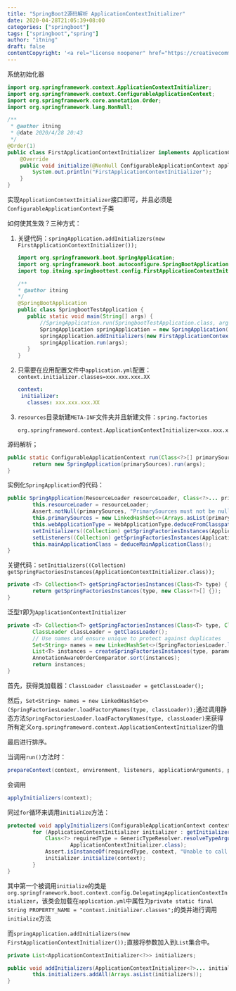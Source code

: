 ```yaml
---
title: "SpringBoot2源码解析 ApplicationContextInitializer"
date: 2020-04-28T21:05:39+08:00
categories: ["springboot"]
tags: ["springboot","spring"]
author: "itning"
draft: false
contentCopyright: '<a rel="license noopener" href="https://creativecommons.org/licenses/by-nc-nd/4.0/" target="_blank">CC BY-NC-ND 4.0</a>'
---
```


系统初始化器

```java
import org.springframework.context.ApplicationContextInitializer;
import org.springframework.context.ConfigurableApplicationContext;
import org.springframework.core.annotation.Order;
import org.springframework.lang.NonNull;

/**
 * @author itning
 * @date 2020/4/28 20:43
 */
@Order(1)
public class FirstApplicationContextInitializer implements ApplicationContextInitializer<ConfigurableApplicationContext> {
    @Override
    public void initialize(@NonNull ConfigurableApplicationContext applicationContext) {
        System.out.println("FirstApplicationContextInitializer");
    }
}
```
<!--more-->
实现`ApplicationContextInitializer`接口即可，并且必须是`ConfigurableApplicationContext`子类

如何使其生效？三种方式：

1. 关键代码：`springApplication.addInitializers(new FirstApplicationContextInitializer());`
   
    ```java
   import org.springframework.boot.SpringApplication;
   import org.springframework.boot.autoconfigure.SpringBootApplication;
   import top.itning.springboottest.config.FirstApplicationContextInitializer;
   
   /**
    * @author itning
    */
   @SpringBootApplication
   public class SpringbootTestApplication {
       public static void main(String[] args) {
           //SpringApplication.run(SpringbootTestApplication.class, args);
           SpringApplication springApplication = new SpringApplication(SpringbootTestApplication.class);
           springApplication.addInitializers(new FirstApplicationContextInitializer());
           springApplication.run(args);
       }
   }
    ```

2. 只需要在应用配置文件中`application.yml`配置：`context.initializer.classes=xxx.xxx.xxx.XX`
    ```yml
   context:
     initializer:
       classes: xxx.xxx.xxx.XX
    ```
3. `resources`目录新建`META-INF`文件夹并且新建文件：`spring.factories`

   ```properties
   org.springframeword.context.ApplicationContextInitializer=xxx.xxx.xxx.XX
   ```

源码解析；

```java
public static ConfigurableApplicationContext run(Class<?>[] primarySources, String[] args) {
		return new SpringApplication(primarySources).run(args);
}
```

实例化`SpringApplication`的代码：

```java
public SpringApplication(ResourceLoader resourceLoader, Class<?>... primarySources) {
		this.resourceLoader = resourceLoader;
		Assert.notNull(primarySources, "PrimarySources must not be null");
		this.primarySources = new LinkedHashSet<>(Arrays.asList(primarySources));
		this.webApplicationType = WebApplicationType.deduceFromClasspath();
		setInitializers((Collection) getSpringFactoriesInstances(ApplicationContextInitializer.class));
		setListeners((Collection) getSpringFactoriesInstances(ApplicationListener.class));
		this.mainApplicationClass = deduceMainApplicationClass();
}
```

关键代码：`setInitializers((Collection) getSpringFactoriesInstances(ApplicationContextInitializer.class));`

```java
private <T> Collection<T> getSpringFactoriesInstances(Class<T> type) {
		return getSpringFactoriesInstances(type, new Class<?>[] {});
}
```

泛型`T`即为`ApplicationContextInitializer`

```java
private <T> Collection<T> getSpringFactoriesInstances(Class<T> type, Class<?>[] parameterTypes, Object... args) {
		ClassLoader classLoader = getClassLoader();
		// Use names and ensure unique to protect against duplicates
		Set<String> names = new LinkedHashSet<>(SpringFactoriesLoader.loadFactoryNames(type, classLoader));
		List<T> instances = createSpringFactoriesInstances(type, parameterTypes, classLoader, args, names);
		AnnotationAwareOrderComparator.sort(instances);
		return instances;
}
```

首先，获得类加载器：`ClassLoader classLoader = getClassLoader();`

然后，`Set<String> names = new LinkedHashSet<>(SpringFactoriesLoader.loadFactoryNames(type, classLoader));`通过调用静态方法`SpringFactoriesLoader.loadFactoryNames(type, classLoader)`来获得所有定义`org.springframeword.context.ApplicationContextInitializer`的值

最后进行排序。

当调用`run()`方法时：

```java
prepareContext(context, environment, listeners, applicationArguments, printedBanner);
```

会调用

```java
applyInitializers(context);
```

同过`for`循环来调用`initialize`方法：

```java
protected void applyInitializers(ConfigurableApplicationContext context) {
		for (ApplicationContextInitializer initializer : getInitializers()) {
			Class<?> requiredType = GenericTypeResolver.resolveTypeArgument(initializer.getClass(),
					ApplicationContextInitializer.class);
			Assert.isInstanceOf(requiredType, context, "Unable to call initializer.");
			initializer.initialize(context);
		}
}
```

其中第一个被调用``initialize``的类是`org.springframework.boot.context.config.DelegatingApplicationContextInitializer`，该类会加载在`application.yml`中属性为`private static final String PROPERTY_NAME = "context.initializer.classes";`的类并进行调用`initialize`方法

而`springApplication.addInitializers(new FirstApplicationContextInitializer());`直接将参数加入到`List`集合中。

```java
private List<ApplicationContextInitializer<?>> initializers;

public void addInitializers(ApplicationContextInitializer<?>... initializers) {
		this.initializers.addAll(Arrays.asList(initializers));
}
```

